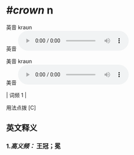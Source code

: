 # ***\#crown*** n
英音 kraʊn  
英音
<audio src="./media/crown-B.aac" controls="controls"></audio>

美音 kraʊn  
美音
<audio src="./media/crown2.aac" controls="controls"></audio>



| 词频 1 |  

用法点拨  [C]

英文释义
---
### 1.*高义频：* **王冠；冕**  


